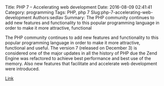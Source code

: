 Title: PHP 7 – Accelerating web development
Date: 2016-08-09 02:41:41
Category: programming
Tags: PHP, php 7
Slug:php-7-accelerating-web-development
Authors:sedlav
Summary: The PHP community continues to add new features and functionality to this popular programming language in order to make it more attractive, functional

The PHP community continues to add new features and functionality to this popular programming language in order to make it more attractive, functional and useful. The version 7 (released on December 3) is considered one of the major updates in all the history of PHP due the Zend Engine was refactored to achieve best performance and best use of the memory. Also new features that facilitate and accelerate web development were introduced.

[Link](http://www.librebyte.net/en/gnulinux/change-the-keyboard-settings-in-gnulinux/)
